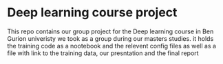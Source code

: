 # Deep learning course project 
This repo contains our group project for the Deep learning course in Ben Gurion univeristy we took as a group during our masters studies.
it holds the training code as a nootebook and the relevent config files as well as a file with link to the training data, our presntation and the final report 

